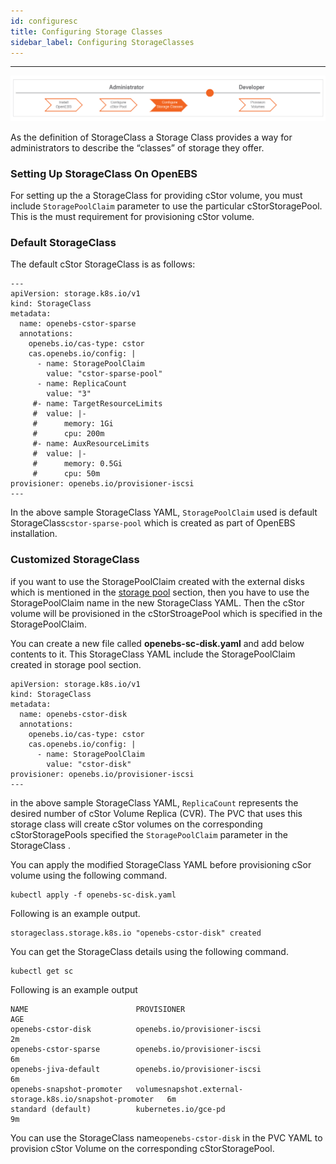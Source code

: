 ```yaml
---
id: configuresc
title: Configuring Storage Classes
sidebar_label: Configuring StorageClasses
---
```

------

<img src="/docs/assets/sm-sc.png" alt="OpenEBS configuration flow" style="width:1000px">

As the definition of StorageClass a Storage Class provides a way for administrators to describe the “classes” of storage they offer.  

### **Setting Up StorageClass On OpenEBS**

For setting up the a StorageClass for providing cStor volume, you must include `StoragePoolClaim` parameter to use the particular cStorStoragePool. This is the must requirement for provisioning cStor volume.

### Default StorageClass

The default cStor StorageClass is as follows:

```
---
apiVersion: storage.k8s.io/v1
kind: StorageClass
metadata:
  name: openebs-cstor-sparse
  annotations:
    openebs.io/cas-type: cstor
    cas.openebs.io/config: |
      - name: StoragePoolClaim
        value: "cstor-sparse-pool"
      - name: ReplicaCount
        value: "3"
     #- name: TargetResourceLimits
     #  value: |-
     #      memory: 1Gi
     #      cpu: 200m
     #- name: AuxResourceLimits
     #  value: |-
     #      memory: 0.5Gi
     #      cpu: 50m
provisioner: openebs.io/provisioner-iscsi
---
```

In the above sample StorageClass YAML, `StoragePoolClaim` used is default StorageClass`cstor-sparse-pool` which is created as part of OpenEBS installation.

### Customized StorageClass

if you want to use the StoragePoolClaim created with the external disks which is mentioned in the [storage pool](/docs/next/configurepools.html) section, then you have to use the StoragePoolClaim name in the new StorageClass YAML. Then the cStor volume will be provisioned in the cStorStroagePool which is specified in the StoragePoolClaim.

You can create a new file called  **openebs-sc-disk.yaml** and add below contents to it. This StorageClass YAML include the StoragePoolClaim created in storage pool section.

```
apiVersion: storage.k8s.io/v1
kind: StorageClass
metadata:
  name: openebs-cstor-disk
  annotations:
    openebs.io/cas-type: cstor
    cas.openebs.io/config: |
      - name: StoragePoolClaim
        value: "cstor-disk"
provisioner: openebs.io/provisioner-iscsi
---
```

in the above sample StorageClass YAML, `ReplicaCount` represents the desired number of cStor Volume Replica (CVR). The PVC that uses this storage class will create cStor volumes on the corresponding cStorStoragePools specified the `StoragePoolClaim` parameter in the StorageClass . 

You can apply the modified StorageClass YAML before provisioning cSor volume using the following command.

```
kubectl apply -f openebs-sc-disk.yaml
```

Following is an example output.

```
storageclass.storage.k8s.io "openebs-cstor-disk" created
```

You can get the StorageClass details using the following command.

```
kubectl get sc
```

Following is an example output

```
NAME                        PROVISIONER                                                AGE
openebs-cstor-disk			openebs.io/provisioner-iscsi							   2m
openebs-cstor-sparse        openebs.io/provisioner-iscsi                               6m
openebs-jiva-default        openebs.io/provisioner-iscsi                               6m
openebs-snapshot-promoter   volumesnapshot.external-storage.k8s.io/snapshot-promoter   6m
standard (default)          kubernetes.io/gce-pd                                       9m

```

You can use the StorageClass  name`openebs-cstor-disk` in the PVC YAML to provision cStor Volume on the corresponding cStorStoragePool.

<!-- Hotjar Tracking Code for https://docs.openebs.io -->

<script>
   (function(h,o,t,j,a,r){
       h.hj=h.hj||function(){(h.hj.q=h.hj.q||[]).push(arguments)};
       h._hjSettings={hjid:785693,hjsv:6};
       a=o.getElementsByTagName('head')[0];
       r=o.createElement('script');r.async=1;
       r.src=t+h._hjSettings.hjid+j+h._hjSettings.hjsv;
       a.appendChild(r);
   })(window,document,'https://static.hotjar.com/c/hotjar-','.js?sv=');
</script>


<!-- Global site tag (gtag.js) - Google Analytics -->
<script async src="https://www.googletagmanager.com/gtag/js?id=UA-92076314-12"></script>
<script>
  window.dataLayer = window.dataLayer || [];
  function gtag(){dataLayer.push(arguments);}
  gtag('js', new Date());

  gtag('config', 'UA-92076314-12');
</script>
